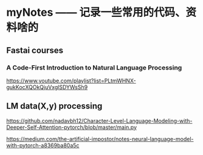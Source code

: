 # myNotes —— 记录一些常用的代码、资料啥的

## Fastai courses
### A Code-First Introduction to Natural Language Processing

https://www.youtube.com/playlist?list=PLtmWHNX-gukKocXQOkQjuVxglSDYWsSh9

## LM data(X,y) processing

https://github.com/nadavbh12/Character-Level-Language-Modeling-with-Deeper-Self-Attention-pytorch/blob/master/main.py

https://medium.com/the-artificial-impostor/notes-neural-language-model-with-pytorch-a8369ba80a5c
